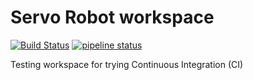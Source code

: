 # Servo Robot workspace
[![Build Status](https://travis-ci.com/tandukion/servorobot_ws.svg?branch=master)](https://travis-ci.com/tandukion/servorobot_ws)
[![pipeline status](https://gitlab.com/tandukion/servorobot_ws/badges/master/pipeline.svg)](https://gitlab.com/tandukion/servorobot_ws/commits/master)

Testing workspace for trying Continuous Integration (CI)

